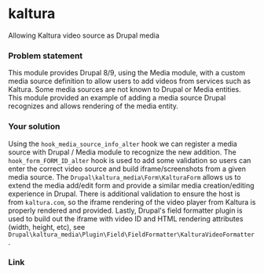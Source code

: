 # kaltura

Allowing Kaltura video source as Drupal media

### Problem statement

This module provides Drupal 8/9, using the Media module, with a custom media source definition to allow users to add videos from services such as Kaltura. Some media sources are not known to Drupal or Media entities. This module provided an example of adding a media source Drupal recognizes and allows rendering of the media entity.

### Your solution

Using the `hook_media_source_info_alter` hook we can register a media source with Drupal / Media module to recognize the new addition. The `hook_form_FORM_ID_alter` hook is used to add some validation so users can enter the correct video source and build iframe/screenshots from a given media source. The `Drupal\kaltura_media\Form\KalturaForm` allows us to extend the media add/edit form and provide a similar media creation/editing experience in Drupal. There is additional validation to ensure the host is from `kaltura.com`, so the iframe rendering of the video player from Kaltura is properly rendered and provided. Lastly, Drupal's field formatter plugin is used to build out the iframe with video ID and HTML rendering attributes (width, height, etc), see `Drupal\kaltura_media\Plugin\Field\FieldFormatter\KalturaVideoFormatter`.

### Link

<url to code or PR>
